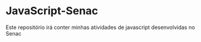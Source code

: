 # JavaScript-Senac
Este repositório irá conter minhas atividades de javascript desenvolvidas no Senac
